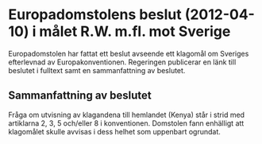 # Europadomstolens beslut (2012-04-10) i målet R.W. m.fl. mot Sverige

Europadomstolen har fattat ett beslut avseende ett klagomål om Sveriges efterlevnad av Europakonventionen. Regeringen publicerar en länk till beslutet i fulltext samt en sammanfattning av beslutet.

## Sammanfattning av beslutet

Fråga om utvisning av klagandena till hemlandet (Kenya) står i strid med artiklarna 2, 3, 5 och/eller 8 i konventionen. Domstolen fann enhälligt att klagomålet skulle avvisas i dess helhet som uppenbart ogrundat.
